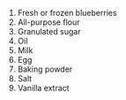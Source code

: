 1. Fresh or frozen blueberries  
2. All-purpose flour
3. Granulated sugar
4. Oil
5. Milk
6. Egg
7. Baking powder
8. Salt
9. Vanilla extract